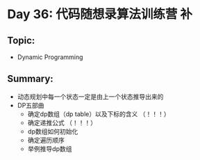 # Day 36: 代码随想录算法训练营 补

## Topic:
- Dynamic Programming

## Summary:
- 动态规划中每一个状态一定是由上一个状态推导出来的
- DP五部曲
  - 确定dp数组（dp table）以及下标的含义 （！！！）
  - 确定递推公式 （！！！）
  - dp数组如何初始化
  - 确定遍历顺序
  - 举例推导dp数组
